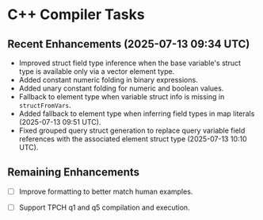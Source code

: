 # C++ Compiler Tasks

## Recent Enhancements (2025-07-13 09:34 UTC)
- Improved struct field type inference when the base variable's struct type is
  available only via a vector element type.
- Added constant numeric folding in binary expressions.
- Added unary constant folding for numeric and boolean values.
- Fallback to element type when variable struct info is missing in
  `structFromVars`.
- Added fallback to element type when inferring field types in map literals
  (2025-07-13 09:51 UTC).
- Fixed grouped query struct generation to replace query variable field
  references with the associated element struct type (2025-07-13 10:10 UTC).

## Remaining Enhancements
- [ ] Improve formatting to better match human examples.
- [ ] Support TPCH q1 and q5 compilation and execution.

